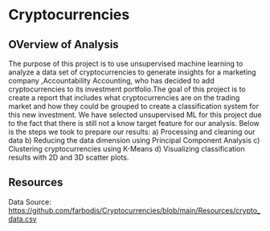 # Cryptocurrencies
## OVerview of Analysis
The purpose of this project is to use unsupervised machine learning to analyze a data set of cryptocurrencies to generate insights for a marketing company ,Accountability Accounting, who has decided to add cryptocurrencies to its investment portfolio.The goal of this project is to create a report that includes  what cryptocurrencies are on the trading market and how they could be grouped to create a classification system for this new investment. We have selected unsupervised ML for this project due to the fact that there is still not a know target feature for our analysis.
Below is the steps we took to prepare our results:
a) Processing and cleaning our data
b) Reducing the data dimension using Principal Component Analysis
c) Clustering cryptocurrencies using K-Means
d) Visualizing classification results with 2D and 3D scatter plots.

## Resources
Data Source: https://github.com/farbodjs/Cryptocurrencies/blob/main/Resources/crypto_data.csv
